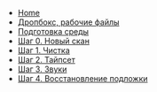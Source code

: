 * [Home](/)
* [Дропбокс, рабочие файлы]()
* [Подготовка среды]()
* [Шаг 0. Новый скан](new.md)
* [Шаг 1. Чистка](clean.md)
* [Шаг 2. Тайпсет](typeset.md)
* [Шаг 3. Звуки](sounds.md)
* [Шаг 4. Восстановление подложки](bg_restore.md)